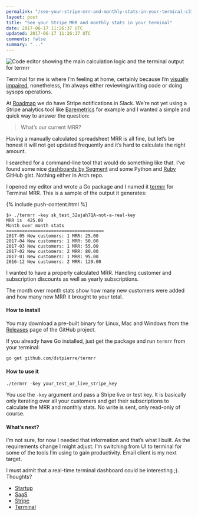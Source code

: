 ```yaml
---
permalink: "/see-your-stripe-mrr-and-monthly-stats-in-your-terminal-c3110c0891b9"
layout: post
title: "See your Stripe MRR and monthly stats in your terminal"
date: 2017-06-17 11:26:37 UTC
updated: 2017-06-17 11:26:37 UTC
comments: false
summary: "..."
---
```


![Code editor showing the main calculation logic and the terminal output for
termrr](https://cdn-images-1.medium.com/max/2000/1*iTIzOn0vchY7fkXh4q-uBA.png)


Terminal for me is where I’m feeling at home, certainly because I’m [visually
impaired](https://makermatters.space/going-blind-inspired-me-to-quit-my-own-startup-to-build-something-new-df3911be27b),
nonetheless, I’m always either reviewing/writing code or doing sysops
operations.

At [Roadmap](https://roadmap.space/) we do have Stripe notifications in Slack.
We’re not yet using a Stripe analytics tool like
[Baremetrics](https://baremetrics.com/) for example and I wanted a simple and
quick way to answer the question:

> What’s our current MRR?

Having a manually calculated spreadsheet MRR is all fine, but let’s be honest it
will not get updated frequently and it’s hard to calculate the right amount.

I searched for a command-line tool that would do something like that. I’ve found
some nice [dashboards by
Segment](https://github.com/segmentio/metrics-stripe-subscriptions) and some
Python and [Ruby](https://gist.github.com/siong1987/97b5d8f083675f5641de) GitHub
gist. Nothing either in Arch repo.

I opened my editor and wrote a Go package and I named it
[termrr](https://github.com/dstpierre/termrr) for Terminal MRR. This is a sample
of the output it generates:

{% include push-content.html %}

```shell
$> ./termrr -key sk_test_32ajah7QA-not-a-real-key
MRR is  425.00
Month over month stats
=====================================
2017-05 New customers: 1 MRR: 25.00
2017-04 New customers: 1 MRR: 50.00
2017-03 New customers: 1 MRR: 55.00
2017-02 New customers: 2 MRR: 80.00
2017-01 New customers: 1 MRR: 95.00
2016-12 New customers: 2 MRR: 120.00
```

I wanted to have a properly calculated MRR. Handling customer and subscription
discounts as well as yearly subscriptions.

The month over month stats show how many new customers were added and how many
new MRR it brought to your total.

#### How to install

You may download a pre-built binary for Linux, Mac and Windows from the
[Releases](https://github.com/dstpierre/termrr/releases) page of the GitHub
project.

If you already have Go installed, just get the package and run `termrr` from
your terminal:

```shell
go get github.com/dstpierre/termrr
```

#### How to use it

```shell
./termrr -key your_test_or_live_stripe_key
```

You use the `-key` argument and pass a Stripe live or test key. It is basically
only iterating over all your customers and get their subscriptions to calculate
the MRR and monthly stats. No write is sent, only read-only of course.

#### What’s next?

I’m not sure, for now I needed that information and that’s what I built. As the
requirements change I might adjust. I’m switching from UI to terminal for some
of the tools I’m using to gain productivity. Email client is my next target.

I must admit that a real-time terminal dashboard could be interesting ;).
Thoughts?

* [Startup](https://dominicstpierre.com/tagged/startup?source=post)
* [SaaS](https://dominicstpierre.com/tagged/saas?source=post)
* [Stripe](https://dominicstpierre.com/tagged/stripe?source=post)
* [Terminal](https://dominicstpierre.com/tagged/terminal?source=post)


